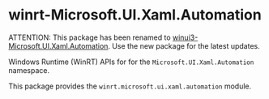 <!-- warning: Please don't edit this file. It was automatically generated. -->

# winrt-Microsoft.UI.Xaml.Automation

ATTENTION: This package has been renamed to
[winui3-Microsoft.UI.Xaml.Automation](https://pypi.org/project/winui3-Microsoft.UI.Xaml.Automation/).
Use the new package for the latest updates.

Windows Runtime (WinRT) APIs for for the `Microsoft.UI.Xaml.Automation` namespace.

This package provides the `winrt.microsoft.ui.xaml.automation` module.
